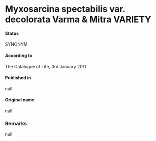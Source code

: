 Myxosarcina spectabilis var. decolorata Varma & Mitra VARIETY
=======

#### Status
SYNONYM

#### According to
The Catalogue of Life, 3rd January 2011

#### Published in
null

#### Original name
null

### Remarks
null
